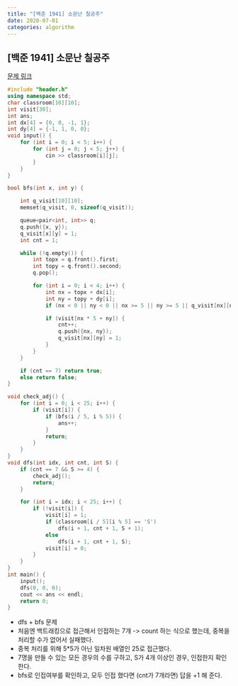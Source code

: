 ```yaml
---
title: "[백준 1941] 소문난 칠공주"
date: 2020-07-01
categories: algorithm
---
```


## [백준 1941] 소문난 칠공주
[문제 링크](https://www.acmicpc.net/problem/1941)

```c++
#include "header.h"
using namespace std;
char classroom[10][10];
int visit[30];
int ans;
int dx[4] = {0, 0, -1, 1};
int dy[4] = {-1, 1, 0, 0};
void input() {
    for (int i = 0; i < 5; i++) {
        for (int j = 0; j < 5; j++) {
            cin >> classroom[i][j];
        }
    }
}

bool bfs(int x, int y) {

    int q_visit[10][10];
    memset(q_visit, 0, sizeof(q_visit));

    queue<pair<int, int>> q;
    q.push({x, y});
    q_visit[x][y] = 1;
    int cnt = 1;

    while (!q.empty()) {
        int topx = q.front().first;
        int topy = q.front().second;
        q.pop();

        for (int i = 0; i < 4; i++) {
            int nx = topx + dx[i];
            int ny = topy + dy[i];
            if (nx < 0 || ny < 0 || nx >= 5 || ny >= 5 || q_visit[nx][ny]) continue;

            if (visit[nx * 5 + ny]) {
                cnt++;
                q.push({nx, ny});
                q_visit[nx][ny] = 1;
            }
        }
    }

    if (cnt == 7) return true;
    else return false;
}

void check_adj() {
    for (int i = 0; i < 25; i++) {
        if (visit[i]) {                
            if (bfs(i / 5, i % 5)) {
                ans++;
            }
            return;
        }
    }
}
void dfs(int idx, int cnt, int S) {
    if (cnt == 7 && S >= 4) {
        check_adj();
        return;
    }

    for (int i = idx; i < 25; i++) {
        if (!visit[i]) {
            visit[i] = 1;
            if (classroom[i / 5][i % 5] == 'S')
                dfs(i + 1, cnt + 1, S + 1);
            else
                dfs(i + 1, cnt + 1, S);
            visit[i] = 0;
        }
    }
}
int main() {
    input();
    dfs(0, 0, 0);
    cout << ans << endl;
    return 0;
}
```

- dfs + bfs 문제
- 처음엔 백트래킹으로 접근해서 인접하는 7개 -> count 하는 식으로 했는데, 중복을 처리할 수가 없어서 실패했다.
- 중복 처리를 위해 5*5가 아닌 일차원 배열인 25로 접근했다.
- 7명을 만들 수 있는 모든 경우의 수를 구하고, S가 4개 이상인 경우, 인접한지 확인한다.
- bfs로 인접여부를 확인하고, 모두 인접 했다면 (cnt가 7개라면) 답을 +1 해 준다.
